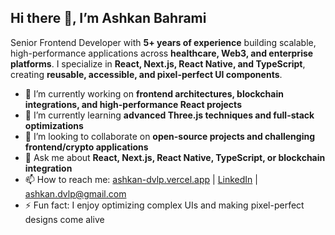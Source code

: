 ## Hi there 👋, I’m Ashkan Bahrami

Senior Frontend Developer with **5+ years of experience** building scalable, high-performance applications across **healthcare, Web3, and enterprise platforms**. I specialize in **React, Next.js, React Native, and TypeScript**, creating **reusable, accessible, and pixel-perfect UI components**.


- 🔭 I’m currently working on **frontend architectures, blockchain integrations, and high-performance React projects**  
- 🌱 I’m currently learning **advanced Three.js techniques and full-stack optimizations**  
- 👯 I’m looking to collaborate on **open-source projects and challenging frontend/crypto applications**  
- 💬 Ask me about **React, Next.js, React Native, TypeScript, or blockchain integration**  
- 📫 How to reach me: [ashkan-dvlp.vercel.app](https://ashkan-dvlp.vercel.app) | [LinkedIn](https://www.linkedin.com/in/ashkan-bahrami) | ashkan.dvlp@gmail.com  
- ⚡ Fun fact: I enjoy optimizing complex UIs and making pixel-perfect designs come alive  

